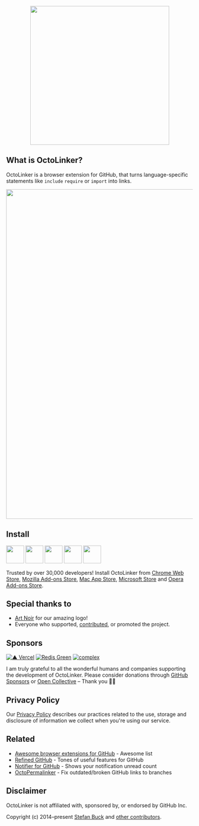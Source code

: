 <p align="center">
<a href="https://chrome.google.com/webstore/detail/octo-linker/jlmafbaeoofdegohdhinkhilhclaklkp"><img src="https://cloud.githubusercontent.com/assets/1393946/15162649/647ca490-1704-11e6-8ed8-ef0674e40fc3.png" width="375"/></a
</p>

## What is OctoLinker?

OctoLinker is a browser extension for GitHub, that turns language-specific statements like `include` `require` or `import` into links.

<img src="./demo.png" width="890" />

## Install

<a href="https://chrome.google.com/webstore/detail/octolinker/jlmafbaeoofdegohdhinkhilhclaklkp"><img src="https://raw.githubusercontent.com/alrra/browser-logos/master/src/chrome/chrome_128x128.png" width="48" /></a>
<a href="https://addons.mozilla.org/en-US/firefox/addon/octolinker/"><img src="https://raw.githubusercontent.com/alrra/browser-logos/master/src/firefox/firefox_128x128.png" width="48" /></a>
<a href="https://apps.apple.com/app/octolinker/id1549308269"><img src="https://raw.githubusercontent.com/alrra/browser-logos/master/src/safari/safari_128x128.png" width="48" /></a>
<a href="https://microsoftedge.microsoft.com/addons/detail/lbbanfffjfmfdahnfbklminikafhcjjb"><img src="https://raw.githubusercontent.com/alrra/browser-logos/master/src/edge/edge_128x128.png" width="48" /></a>
<a href="https://addons.opera.com/en/extensions/details/octolinker/"><img src="https://raw.githubusercontent.com/alrra/browser-logos/master/src/opera/opera_128x128.png" width="48" /></a>

Trusted by over 30,000 developers! Install OctoLinker from [Chrome Web Store](https://chrome.google.com/webstore/detail/octo-linker/jlmafbaeoofdegohdhinkhilhclaklkp), [Mozilla Add-ons Store](https://addons.mozilla.org/en-US/firefox/addon/octolinker/), [Mac App Store](https://apps.apple.com/app/octolinker/id1549308269), [Microsoft Store](https://microsoftedge.microsoft.com/addons/detail/lbbanfffjfmfdahnfbklminikafhcjjb) and [Opera Add-ons Store](https://addons.opera.com/en/extensions/details/octolinker/).

## Special thanks to

- [Art Noir](https://www.art-noir.net/) for our amazing logo!
- Everyone who supported, [contributed](https://github.com/OctoLinker/OctoLinker/graphs/contributors), or promoted the project.

## Sponsors

[![▲ Vercel](https://user-images.githubusercontent.com/1393946/111010284-576c9900-8396-11eb-9fd9-399cc7dae8bc.png)](https://vercel.com/) 
[![Redis Green](https://user-images.githubusercontent.com/1393946/111010141-e2995f00-8395-11eb-9533-c074d55a745d.png)](https://redisgreen.net) 
[![complex](https://user-images.githubusercontent.com/1393946/111010138-e0cf9b80-8395-11eb-9086-e3f19645b399.png)](https://www.complex-it.de/jobs/offene-stellen?utm_source=oss-referal&utm_medium=logo&utm_campaign=growwithus)

I am truly grateful to all the wonderful humans and companies supporting the development of OctoLinker. Please consider donations through [GitHub Sponsors](https://github.com/sponsors/stefanbuck/) or [Open Collective](https://opencollective.com/octolinker) – Thank you 🙇‍♂️

## Privacy Policy

Our [Privacy Policy](https://octolinker.now.sh/privacy/) describes our practices related to the use, storage and disclosure of information we collect when you're using our service.

## Related

- [Awesome browser extensions for GitHub](https://github.com/stefanbuck/awesome-browser-extensions-for-github) - Awesome list
- [Refined GitHub](https://github.com/sindresorhus/refined-github/) - Tones of useful features for GitHub
- [Notifier for GitHub](https://github.com/sindresorhus/notifier-for-github-chrome) - Shows your notification unread count
- [OctoPermalinker](https://github.com/josephfrazier/octopermalinker) - Fix outdated/broken GitHub links to branches

## Disclaimer

OctoLinker is not affiliated with, sponsored by, or endorsed by GitHub Inc.

Copyright (c) 2014–present [Stefan Buck](https://stefanbuck.com/) and [other contributors](https://github.com/OctoLinker/OctoLinker/graphs/contributors).
